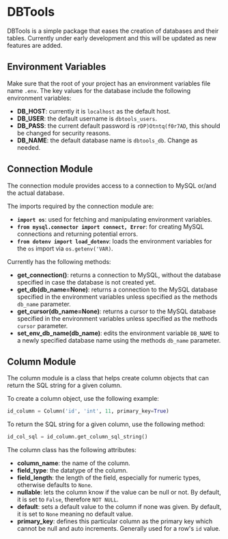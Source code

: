 # DBTools

DBTools is a simple package that eases the creation of databases and their tables. Currently under early development and this will be updated as new features are added.

## Environment Variables

Make sure that the root of your project has an environment variables file name `.env`. The key values for the database include the following environment variables:

* **DB_HOST**: currently it is `localhost` as the default host.
* **DB_USER**: the default username is `dbtools_users`.
* **DB_PASS**: the current default password is `rDP)Otntq(f0r7AD`, this should be changed for security reasons.
* **DB_NAME**: the default database name is `dbtools_db`. Change as needed.

## Connection Module

The connection module provides access to a connection to MySQL or/and the actual database.

The imports required by the connection module are:

* **`import os`**: used for fetching and manipulating environment variables.
* **`from mysql.connector import connect, Error`**: for creating MySQL connections and returning potential errors.
* **`from dotenv import load_dotenv`**: loads the environment variables for the `os` import via `os.getenv('VAR)`.

Currently has the following methods:

* **get_connection()**: returns a connection to MySQL, without the database specified in case the database is not created yet.
* **get_db(db_name=None)**: returns a connection to the MySQL database specified in the environment variables unless specified as the methods `db_name` parameter.
* **get_cursor(db_name=None)**: returns a cursor to the MySQL database specified in the environment variables unless specified as the methods `cursor` parameter.
* **set_env_db_name(db_name)**: edits the environment variable `DB_NAME` to a newly specified database name using the methods `db_name` parameter.

## Column Module

The column module is a class that helps create column objects that can return the SQL string for a given column.

To create a column object, use the following example:

```python
id_column = Column('id', 'int', 11, primary_key=True)
```

To return the SQL string for a given column, use the following method:

```python
id_col_sql = id_column.get_column_sql_string()
```

The column class has the following attributes:

* **column_name**: the name of the column.
* **field_type**: the datatype of the column.
* **field_length**: the length of the field, especially for numeric types, otherwise defaults to `None`.
* **nullable**: lets the column know if the value can be null or not. By default, it is set to `False`, therefore `NOT NULL`.
* **default**: sets a default value to the column if none was given. By default, it is set to `None` meaning no default value.
* **primary_key**: defines this particular column as the primary key which cannot be null and auto increments. Generally used for a row's `id` value.
